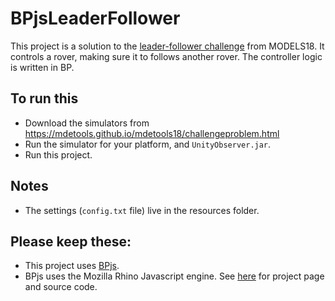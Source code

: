 # BPjsLeaderFollower

This project is a solution to the [leader-follower challenge](https://mdetools.github.io/mdetools18/challengeproblem.html)
from MODELS18. It controls a rover, making sure it to follows another rover. The controller logic is written
in BP.

## To run this
* Download the simulators from https://mdetools.github.io/mdetools18/challengeproblem.html
* Run the simulator for your platform, and `UnityObserver.jar`.
* Run this project.

## Notes
* The settings (`config.txt` file) live in the resources folder.


## Please keep these:
* This project uses [BPjs](https://github.com/bThink-BGU/BPjs).
* BPjs uses the Mozilla Rhino Javascript engine. See [here](https://developer.mozilla.org/en-US/docs/Mozilla/Projects/Rhino) for project page and source code.

